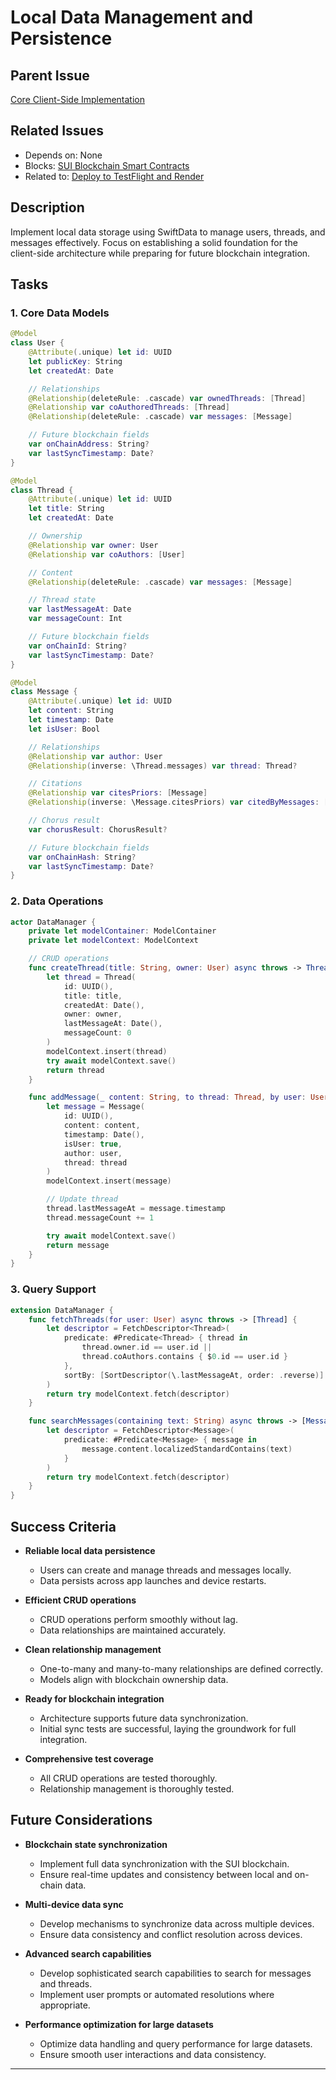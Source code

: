 # Local Data Management and Persistence

## Parent Issue

[Core Client-Side Implementation](issue_0.md)

## Related Issues

- Depends on: None
- Blocks: [SUI Blockchain Smart Contracts](issue_2.md)
- Related to: [Deploy to TestFlight and Render](issue_8.md)

## Description

Implement local data storage using SwiftData to manage users, threads, and messages effectively. Focus on establishing a solid foundation for the client-side architecture while preparing for future blockchain integration.

## Tasks

### 1. Core Data Models

```swift
@Model
class User {
    @Attribute(.unique) let id: UUID
    let publicKey: String
    let createdAt: Date

    // Relationships
    @Relationship(deleteRule: .cascade) var ownedThreads: [Thread]
    @Relationship var coAuthoredThreads: [Thread]
    @Relationship(deleteRule: .cascade) var messages: [Message]

    // Future blockchain fields
    var onChainAddress: String?
    var lastSyncTimestamp: Date?
}

@Model
class Thread {
    @Attribute(.unique) let id: UUID
    let title: String
    let createdAt: Date

    // Ownership
    @Relationship var owner: User
    @Relationship var coAuthors: [User]

    // Content
    @Relationship(deleteRule: .cascade) var messages: [Message]

    // Thread state
    var lastMessageAt: Date
    var messageCount: Int

    // Future blockchain fields
    var onChainId: String?
    var lastSyncTimestamp: Date?
}

@Model
class Message {
    @Attribute(.unique) let id: UUID
    let content: String
    let timestamp: Date
    let isUser: Bool

    // Relationships
    @Relationship var author: User
    @Relationship(inverse: \Thread.messages) var thread: Thread?

    // Citations
    @Relationship var citesPriors: [Message]
    @Relationship(inverse: \Message.citesPriors) var citedByMessages: [Message]

    // Chorus result
    var chorusResult: ChorusResult?

    // Future blockchain fields
    var onChainHash: String?
    var lastSyncTimestamp: Date?
}
```

### 2. Data Operations

```swift
actor DataManager {
    private let modelContainer: ModelContainer
    private let modelContext: ModelContext

    // CRUD operations
    func createThread(title: String, owner: User) async throws -> Thread {
        let thread = Thread(
            id: UUID(),
            title: title,
            createdAt: Date(),
            owner: owner,
            lastMessageAt: Date(),
            messageCount: 0
        )
        modelContext.insert(thread)
        try await modelContext.save()
        return thread
    }

    func addMessage(_ content: String, to thread: Thread, by user: User) async throws -> Message {
        let message = Message(
            id: UUID(),
            content: content,
            timestamp: Date(),
            isUser: true,
            author: user,
            thread: thread
        )
        modelContext.insert(message)

        // Update thread
        thread.lastMessageAt = message.timestamp
        thread.messageCount += 1

        try await modelContext.save()
        return message
    }
}
```

### 3. Query Support

```swift
extension DataManager {
    func fetchThreads(for user: User) async throws -> [Thread] {
        let descriptor = FetchDescriptor<Thread>(
            predicate: #Predicate<Thread> { thread in
                thread.owner.id == user.id ||
                thread.coAuthors.contains { $0.id == user.id }
            },
            sortBy: [SortDescriptor(\.lastMessageAt, order: .reverse)]
        )
        return try modelContext.fetch(descriptor)
    }

    func searchMessages(containing text: String) async throws -> [Message] {
        let descriptor = FetchDescriptor<Message>(
            predicate: #Predicate<Message> { message in
                message.content.localizedStandardContains(text)
            }
        )
        return try modelContext.fetch(descriptor)
    }
}
```

## Success Criteria

- **Reliable local data persistence**

  - Users can create and manage threads and messages locally.
  - Data persists across app launches and device restarts.

- **Efficient CRUD operations**

  - CRUD operations perform smoothly without lag.
  - Data relationships are maintained accurately.

- **Clean relationship management**

  - One-to-many and many-to-many relationships are defined correctly.
  - Models align with blockchain ownership data.

- **Ready for blockchain integration**

  - Architecture supports future data synchronization.
  - Initial sync tests are successful, laying the groundwork for full integration.

- **Comprehensive test coverage**

  - All CRUD operations are tested thoroughly.
  - Relationship management is thoroughly tested.

## Future Considerations

- **Blockchain state synchronization**

  - Implement full data synchronization with the SUI blockchain.
  - Ensure real-time updates and consistency between local and on-chain data.

- **Multi-device data sync**

  - Develop mechanisms to synchronize data across multiple devices.
  - Ensure data consistency and conflict resolution across devices.

- **Advanced search capabilities**

  - Develop sophisticated search capabilities to search for messages and threads.
  - Implement user prompts or automated resolutions where appropriate.

- **Performance optimization for large datasets**

  - Optimize data handling and query performance for large datasets.
  - Ensure smooth user interactions and data consistency.

---
